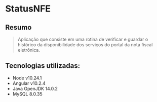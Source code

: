# StatusNFE

## Resumo

> Aplicação que consiste em uma rotina de verificar e guardar o histórico da disponibilidade dos serviços do portal da nota fiscal eletrônica.

## Tecnologias utilizadas:

- Node v10.24.1
- Angular v10.2.4
- Java OpenJDK 14.0.2
- MySQL 8.0.35
